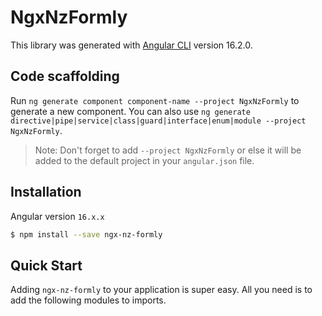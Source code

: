 # NgxNzFormly

This library was generated with [Angular CLI](https://github.com/angular/angular-cli) version 16.2.0.

## Code scaffolding

Run `ng generate component component-name --project NgxNzFormly` to generate a new component. You can also use `ng generate directive|pipe|service|class|guard|interface|enum|module --project NgxNzFormly`.
> Note: Don't forget to add `--project NgxNzFormly` or else it will be added to the default project in your `angular.json` file.

## Installation

Angular version `16.x.x`
```bash
$ npm install --save ngx-nz-formly
```

## Quick Start

Adding ``ngx-nz-formly`` to your application is super easy. All you need is to add the following modules to imports. 
```bash

```
